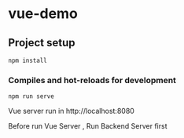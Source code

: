 # vue-demo

## Project setup
```
npm install
```

### Compiles and hot-reloads for development
```
npm run serve
```
Vue server run in http://localhost:8080

Before run Vue Server ,  Run Backend Server first 


